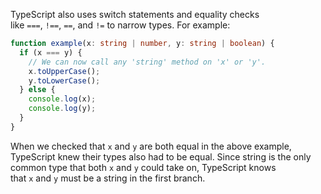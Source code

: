 TypeScript also uses switch statements and equality checks like `===`, `!==`, `==`, and `!=` to narrow types. For example:

```ts
function example(x: string | number, y: string | boolean) {
  if (x === y) {
    // We can now call any 'string' method on 'x' or 'y'.
    x.toUpperCase();
    y.toLowerCase();
  } else {
    console.log(x);
    console.log(y);
  }
}
```

When we checked that `x` and `y` are both equal in the above example, TypeScript knew their types also had to be equal. Since string is the only common type that both `x` and `y` could take on, TypeScript knows that `x` and `y` must be a string in the first branch.
